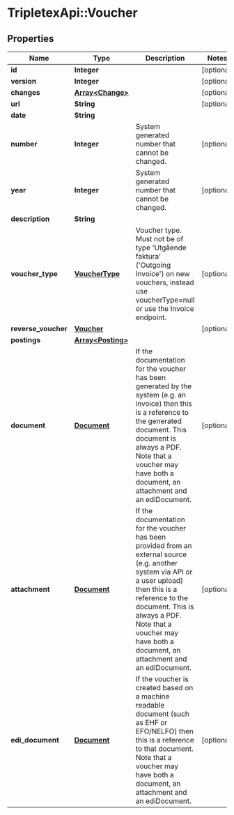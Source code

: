 # TripletexApi::Voucher

## Properties
Name | Type | Description | Notes
------------ | ------------- | ------------- | -------------
**id** | **Integer** |  | [optional] 
**version** | **Integer** |  | [optional] 
**changes** | [**Array&lt;Change&gt;**](Change.md) |  | [optional] 
**url** | **String** |  | [optional] 
**date** | **String** |  | 
**number** | **Integer** | System generated number that cannot be changed. | [optional] 
**year** | **Integer** | System generated number that cannot be changed. | [optional] 
**description** | **String** |  | 
**voucher_type** | [**VoucherType**](VoucherType.md) | Voucher type. Must not be of type &#39;Utgående faktura&#39; (&#39;Outgoing Invoice&#39;) on new vouchers, instead use voucherType&#x3D;null or use the Invoice endpoint. | [optional] 
**reverse_voucher** | [**Voucher**](Voucher.md) |  | [optional] 
**postings** | [**Array&lt;Posting&gt;**](Posting.md) |  | 
**document** | [**Document**](Document.md) | If the documentation for the voucher has been generated by the system (e.g. an invoice) then this is a reference to the generated document. This document is always a PDF. Note that a voucher may have both a document, an attachment and an ediDocument. | [optional] 
**attachment** | [**Document**](Document.md) | If the documentation for the voucher has been provided from an external source (e.g. another system via API or a user upload) then this is a reference to the document. This is always a PDF. Note that a voucher may have both a document, an attachment and an ediDocument. | [optional] 
**edi_document** | [**Document**](Document.md) | If the voucher is created based on a machine readable document (such as EHF or EFO/NELFO) then this is a reference to that document. Note that a voucher may have both a document, an attachment and an ediDocument. | [optional] 


